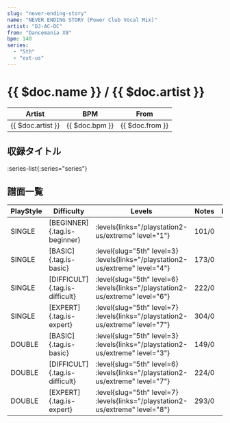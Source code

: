 ```yaml
---
slug: "never-ending-story"
name: "NEVER ENDING STORY (Power Club Vocal Mix)"
artist: "DJ-AC-DC"
from: "Dancemania X9"
bpm: 140
series:
  - "5th"
  - "ext-us"
---
```


# {{ $doc.name }} / {{ $doc.artist }}

|Artist|BPM|From|
|------|---|----|
|{{ $doc.artist }}|{{ $doc.bpm }}|{{ $doc.from }}|

## 収録タイトル

:series-list{:series="series"}

## 譜面一覧

|PlayStyle|Difficulty|Levels|Notes|Movie|
|---------|----------|------|-----|-----|
|SINGLE|[BEGINNER]{.tag.is-beginner}| :levels{links="/playstation2-us/extreme" level="1"}|101/0||
|SINGLE|[BASIC]{.tag.is-basic}|<div class="field is-grouped is-grouped-multiline"> :level{slug="5th" level=3}  :levels{links="/playstation2-us/extreme" level="4"}</div>|173/0||
|SINGLE|[DIFFICULT]{.tag.is-difficult}|<div class="field is-grouped is-grouped-multiline"> :level{slug="5th" level=6}  :levels{links="/playstation2-us/extreme" level="6"}</div>|222/0||
|SINGLE|[EXPERT]{.tag.is-expert}|<div class="field is-grouped is-grouped-multiline"> :level{slug="5th" level=7}  :levels{links="/playstation2-us/extreme" level="7"}</div>|304/0||
|DOUBLE|[BASIC]{.tag.is-basic}|<div class="field is-grouped is-grouped-multiline"> :level{slug="5th" level=3}  :levels{links="/playstation2-us/extreme" level="3"}</div>|149/0||
|DOUBLE|[DIFFICULT]{.tag.is-difficult}|<div class="field is-grouped is-grouped-multiline"> :level{slug="5th" level=6}  :levels{links="/playstation2-us/extreme" level="7"}</div>|224/0||
|DOUBLE|[EXPERT]{.tag.is-expert}|<div class="field is-grouped is-grouped-multiline"> :level{slug="5th" level=7}  :levels{links="/playstation2-us/extreme" level="8"}</div>|293/0||
